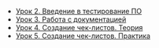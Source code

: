 * [Урок 2. Введение в тестирование ПО](https://youtu.be/J-M9aoQ0axc)
* [Урок 3. Работа с документацией](https://youtu.be/ZcsQeghuZFc)
* [Урок 4. Создание чек-листов. Теория](https://youtu.be/cfFA9W5ot1w)
* [Урок 5. Создание чек-листов. Практика](https://youtu.be/ooVhgSXCaJM)